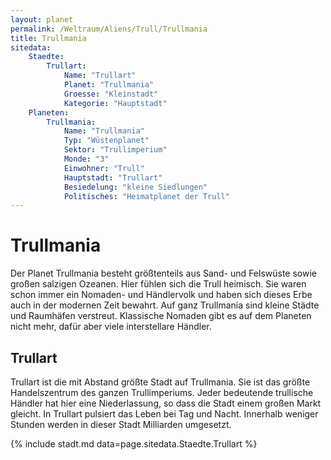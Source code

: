 ```yaml
---
layout: planet
permalink: /Weltraum/Aliens/Trull/Trullmania
title: Trullmania
sitedata:
    Staedte:
        Trullart:
            Name: "Trullart"
            Planet: "Trullmania"
            Groesse: "Kleinstadt"
            Kategorie: "Hauptstadt"
    Planeten:
        Trullmania:
            Name: "Trullmania"
            Typ: "Wüstenplanet"
            Sektor: "Trullimperium"
            Monde: "3"
            Einwohner: "Trull"
            Hauptstadt: "Trullart"
            Besiedelung: "kleine Siedlungen"
            Politisches: "Heimatplanet der Trull"
---
```


# Trullmania

Der Planet Trullmania besteht größtenteils aus Sand- und Felswüste sowie großen salzigen Ozeanen. Hier fühlen sich die Trull heimisch. Sie waren schon immer ein Nomaden- und Händlervolk und haben sich dieses Erbe auch in der modernen Zeit bewahrt. Auf ganz Trullmania sind kleine Städte und Raumhäfen verstreut. Klassische Nomaden gibt es auf dem Planeten nicht mehr, dafür aber viele interstellare Händler.

## Trullart

Trullart ist die mit Abstand größte Stadt auf Trullmania. Sie ist das größte Handelszentrum des ganzen Trullimperiums. Jeder bedeutende trullische Händler hat hier eine Niederlassung, so dass die Stadt einem großen Markt gleicht. In Trullart pulsiert das Leben bei Tag und Nacht. Innerhalb weniger Stunden werden in dieser Stadt Milliarden umgesetzt.

{% include stadt.md data=page.sitedata.Staedte.Trullart %}

